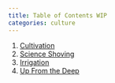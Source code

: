 ```yaml
---
title: Table of Contents WIP
categories: culture
---
```


1. [Cultivation](https://summerlin.co/culture/1-cultivation)
2. [Science Shoving](https://summerlin.co/culture/2-science-shoving)
3. [Irrigation](https://summerlin.co/culture/3-irrigation)
4. [Up From the Deep](4-up-from-the-deep)
